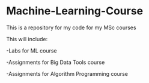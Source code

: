 # Machine-Learning-Course
This is a repository for my code for my MSc courses

This will include:

  -Labs for ML course
  
  -Assignments for Big Data Tools course
  
  -Assignments for Algorithm Programming course
